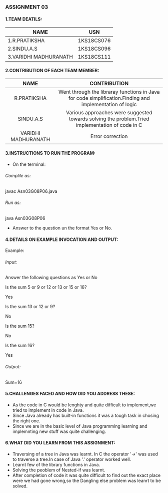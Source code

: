 ### ASSIGNMENT 03

#### 1.TEAM DEATILS:

|     NAME              |      USN      |
|-----------------------|---------------|
| 1.R.PRATIKSHA         |  1KS18CS076   |
| 2.SINDU.A.S           |  1KS18CS096   |
| 3.VARIDHI MADHURANATH |  1KS18CS111   |

#### 2.CONTRIBUTION OF EACH TEAM MEMBER:
|     NAME             |      CONTRIBUTION      |
|:----------------------:|:------------------------:|
| R.PRATIKSHA          |Went through the libraray functions in Java for code simplification.Finding and implementation of logic|
| SINDU.A.S            |Various approaches were suggested towards solving the problem.Tried implementation of code in C|
| VARIDHI MADHURANATH  |Error correction|


#### 3.INSTRUCTIONS TO RUN THE PROGRAM:
* On the terminal:
###### Complile as:
javac Asn03G08P06.java
###### Run as:
java Asn03G08P06
* Answer to the question un the format Yes or No.

#### 4.DETAILS ON EXAMPLE INVOCATION AND OUTPUT:
Example:
###### Input:
Answer the following questions as Yes or No

Is the sum 5 or 9 or 12 or 13 or 15 or 16?

Yes

Is the sum 13 or 12 or 9?

No

Is the sum 15?

No

Is the sum 16?

Yes
###### Output:
Sum=16


#### 5.CHALLENGES FACED AND HOW DID YOU ADDRESS THESE:
* As the code in C would be lenghty and quite difficult to implement,we tried to implement in code in Java.
* Since Java already has built-in functions it was a tough task in chosing the right one.
* Since we are in the basic level of Java programming learning and implemnting new stuff was quite challenging.

#### 6.WHAT DID YOU LEARN FROM THIS ASSIGNMENT:
* Traversing of a tree in Java was learnt.
In C the operator '->' was used to traverse a tree.In case of Java '.' operator worked well.
* Learnt few of the library functions in Java.
* Solving the peoblem of Nested-if was learnt.
* After completion of code it was quite difficult to find out the exact place were we had gone wrong,so the Dangling else problem was leanrt to be solved.
